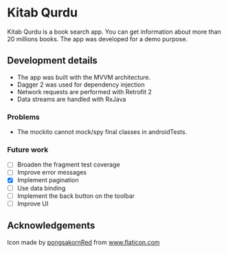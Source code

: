 # Kitab Qurdu
Kitab Qurdu is a book search app. You can get information about more than 20 millions books. The app was developed for a demo purpose.

## Development details
* The app was built with the MVVM architecture.
* Dagger 2 was used for dependency injection
* Network requests are performed with Retrofit 2
* Data streams are handled with RxJava

### Problems
* The mockito cannot mock/spy final classes in androidTests.

### Future work
- [ ] Broaden the fragment test coverage
- [ ] Improve error messages
- [x] Implement pagination
- [ ] Use data binding
- [ ] Implement the back button on the toolbar
- [ ] Improve UI

## Acknowledgements
<div>Icon made by <a href="https://www.flaticon.com/authors/pongsakornred" title="pongsakornRed">pongsakornRed</a> from <a href="https://www.flaticon.com/" title="Flaticon">www.flaticon.com</a></div>